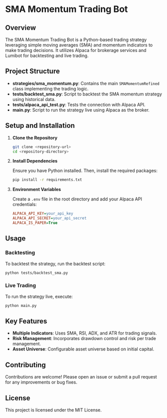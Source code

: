# SMA Momentum Trading Bot

## Overview

The SMA Momentum Trading Bot is a Python-based trading strategy leveraging simple moving averages (SMA) and momentum indicators to make trading decisions. It utilizes Alpaca for brokerage services and Lumibot for backtesting and live trading.

## Project Structure

- **strategies/sma_momentum.py**: Contains the main `SMAMomentumRefined` class implementing the trading logic.
- **tests/backtest_sma.py**: Script to backtest the SMA momentum strategy using historical data.
- **tests/alpaca_api_test.py**: Tests the connection with Alpaca API.
- **main.py**: Script to run the strategy live using Alpaca as the broker.

## Setup and Installation

1. **Clone the Repository**

   ```sh
   git clone <repository-url>
   cd <repository-directory>
   ```

2. **Install Dependencies**

   Ensure you have Python installed. Then, install the required packages:

   ```sh
   pip install -r requirements.txt
   ```

3. **Environment Variables**

   Create a `.env` file in the root directory and add your Alpaca API credentials:

   ```ini
   ALPACA_API_KEY=your_api_key
   ALPACA_API_SECRET=your_api_secret
   ALPACA_IS_PAPER=True
   ```

## Usage

### Backtesting

To backtest the strategy, run the backtest script:

```sh
python tests/backtest_sma.py
```

### Live Trading

To run the strategy live, execute:

```sh
python main.py
```

## Key Features

- **Multiple Indicators**: Uses SMA, RSI, ADX, and ATR for trading signals.
- **Risk Management**: Incorporates drawdown control and risk per trade management.
- **Asset Universe**: Configurable asset universe based on initial capital.

## Contributing

Contributions are welcome! Please open an issue or submit a pull request for any improvements or bug fixes.

## License

This project is licensed under the MIT License.
